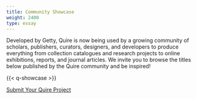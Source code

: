 ```yaml
---
title: Community Showcase
weight: 2400
type: essay
---
```


Developed by Getty, Quire is now being used by a growing community of scholars, publishers, curators, designers, and developers to produce everything from collection catalogues and research projects to online exhibitions, reports, and journal articles. We invite you to browse the titles below published by the Quire community and be inspired!

{{< q-showcase >}}

<div class="action-button">

[Submit Your Quire Project](https://forms.gle/DusYi8PaDAbmcAGn6)

</div>

